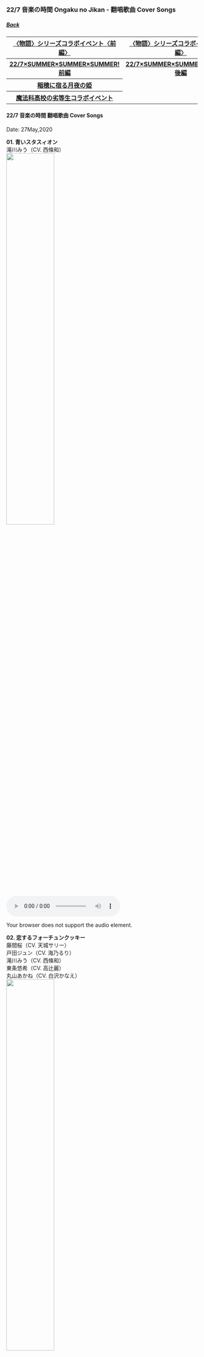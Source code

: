 ### 22/7 音楽の時間 Ongaku no Jikan - 翻唱歌曲 Cover Songs
##### [Back](227%20Ongaku%20no%20Jikan.html)

<table>
<tr>
  <th><a href="#Monogatari_1">〈物語〉シリーズコラボイベント〈前編〉</a></th>
  <th><a href="#Monogatari_2">〈物語〉シリーズコラボイベント〈後編〉</a></th>
</tr>
<tr>
  <th><a href="#SUMMERSUMMERSUMMER_1">22/7×SUMMER×SUMMER×SUMMER! 前編</a></th>
  <th><a href="#SUMMERSUMMERSUMMER_3">22/7×SUMMER×SUMMER×SUMMER! 後編</a></th>
</tr>
<tr>
  <th><a href="#Princess_of_the_moon_night">稲穂に宿る月夜の姫</a></th>
</tr>
<tr>
  <th><a href="#Mahoka_Koko_no_Rettosei">魔法科高校の劣等生コラボイベント</a></th>
</tr>
</table>

#### 22/7 音楽の時間  翻唱歌曲 Cover Songs
Date: 27May,2020  

**01. 青いスタスィオン**  
滝川みう（CV. 西條和）  
<img src="../../Img/Music/Nanaon_Cover/jacket_13200016.png" width="50%"><br>
<audio controls="controls">
  <source type="audio/mp3" src="../../Music/227%20Ongaku%20no%20Jikan/Cover%20Songs/01.%20青いスタスィオン.mp3"></source>
  <p>Your browser does not support the audio element.</p>
</audio>

**02. 恋するフォーチュンクッキー**  
藤間桜（CV. 天城サリー）  
戸田ジュン（CV. 海乃るり）  
滝川みう（CV. 西條和）  
東条悠希（CV. 高辻麗）  
丸山あかね（CV. 白沢かなえ）  
<img src="../../Img/Music/Nanaon_Cover/jacket_13200003.png" width="50%"><br>
<audio controls="controls">
  <source type="audio/mp3" src="../../Music/227%20Ongaku%20no%20Jikan/Cover%20Songs/02.%20恋するフォーチュンクッキー.mp3"></source>
  <p>Your browser does not support the audio element.</p>
</audio>

**03. コネクト**  
河野都（CV. 倉岡水巴）  
戸田ジュン（CV. 海乃るり）  
<img src="../../Img/Music/Nanaon_Cover/jacket_13200001.png" width="50%"><br>
<audio controls="controls">
  <source type="audio/mp3" src="../../Music/227%20Ongaku%20no%20Jikan/Cover%20Songs/03.%20コネクト.mp3"></source>
  <p>Your browser does not support the audio element.</p>
</audio>

**04. 象さんのすきゃんてぃ**  
丸山あかね（CV. 白沢かなえ）  
立川絢香（CV. 宮瀬玲奈）  
<img src="../../Img/Music/Nanaon_Cover/jacket_13200015.png" width="50%"><br>
<audio controls="controls">
  <source type="audio/mp3" src="../../Music/227%20Ongaku%20no%20Jikan/Cover%20Songs/04.%20象さんのすきゃんてぃ.mp3"></source>
  <p>Your browser does not support the audio element.</p>
</audio>

**05. Preserved Roses**  
佐藤麗華（CV. 帆風千春）  
柊つぼみ（CV. 武田愛奈）   
<img src="../../Img/Music/Nanaon_Cover/jacket_13200012.png" width="50%"><br>
<audio controls="controls">
  <source type="audio/mp3" src="../../Music/227%20Ongaku%20no%20Jikan/Cover%20Songs/05.%20Preserved%20Roses.mp3"></source>
  <p>Your browser does not support the audio element.</p>
</audio>

**06. ヘビーローテーション**  
藤間桜（CV. 天城サリー）  
戸田ジュン（CV. 海乃るり）  
河野都（CV. 倉岡水巴）  
佐藤麗華（CV. 帆風千春）  
丸山あかね（CV. 白沢かなえ）  
<img src="../../Img/Music/Nanaon_Cover/jacket_13200005.png" width="50%"><br>
<audio controls="controls">
  <source type="audio/mp3" src="../../Music/227%20Ongaku%20no%20Jikan/Cover%20Songs/06.%20ヘビーローテーション.mp3"></source>
  <p>Your browser does not support the audio element.</p>
</audio>

**07. 時の河を越えて**  
神木みかみ（CV. 涼花萌）  
東条悠希（CV. 高辻麗）  
柊つぼみ（CV. 武田愛奈）  
<img src="../../Img/Music/Nanaon_Cover/jacket_13200017.png" width="50%"><br>
<audio controls="controls">
  <source type="audio/mp3" src="../../Music/227%20Ongaku%20no%20Jikan/Cover%20Songs/07.%20時の河を越えて.mp3"></source>
  <p>Your browser does not support the audio element.</p>
</audio>

**08. 桃色タイフーン**  
東条悠希（CV. 高辻麗）  
<img src="../../Img/Music/Nanaon_Cover/jacket_13200014.png" width="50%"><br>
<audio controls="controls">
  <source type="audio/mp3" src="../../Music/227%20Ongaku%20no%20Jikan/Cover%20Songs/08.%20桃色タイフーン.mp3"></source>
  <p>Your browser does not support the audio element.</p>
</audio>

**09. IGNITE**  
佐藤麗華（CV. 帆風千春）  
<img src="../../Img/Music/Nanaon_Cover/jacket_13200010.png" width="50%"><br>
<audio controls="controls">
  <source type="audio/mp3" src="../../Music/227%20Ongaku%20no%20Jikan/Cover%20Songs/09.%20IGNITE.mp3"></source>
  <p>Your browser does not support the audio element.</p>
</audio>

**10. 色彩**  
河野都（CV. 倉岡水巴）  
<img src="../../Img/Music/Nanaon_Cover/jacket_13200018.png" width="50%"><br>
<audio controls="controls">
  <source type="audio/mp3" src="../../Music/227%20Ongaku%20no%20Jikan/Cover%20Songs/10.%20色彩.mp3"></source>
  <p>Your browser does not support the audio element.</p>
</audio>

**11. センチメンタルクライシス**  
戸田ジュン（CV. 海乃るり）  
<img src="../../Img/Music/Nanaon_Cover/jacket_13200009.png" width="50%"><br>
<audio controls="controls">
  <source type="audio/mp3" src="../../Music/227%20Ongaku%20no%20Jikan/Cover%20Songs/11.%20センチメンタルクライシス.mp3"></source>
  <p>Your browser does not support the audio element.</p>
</audio>

**12. 名前のない怪物**  
佐藤麗華（CV. 帆風千春）  
<img src="../../Img/Music/Nanaon_Cover/jacket_13200013.png" width="50%"><br>
<audio controls="controls">
  <source type="audio/mp3" src="../../Music/227%20Ongaku%20no%20Jikan/Cover%20Songs/12.%20名前のない怪物.mp3"></source>
  <p>Your browser does not support the audio element.</p>
</audio>

**13. 桜、みんなで食べた**  
藤間桜（CV. 天城サリー）  
丸山あかね（CV. 白沢かなえ）  
立川絢香（CV. 宮瀬玲奈）  
河野都（CV. 倉岡水巴）  
東条悠希（CV. 高辻麗）  
<img src="../../Img/Music/Nanaon_Cover/jacket_13200007.png" width="50%"><br>
<audio controls="controls">
  <source type="audio/mp3" src="../../Music/227%20Ongaku%20no%20Jikan/Cover%20Songs/13.%20桜、みんなで食べた.mp3"></source>
  <p>Your browser does not support the audio element.</p>
</audio>

**14. oath sign**  
藤間桜（CV. 天城サリー）  
<img src="../../Img/Music/Nanaon_Cover/jacket_13200002.png" width="50%"><br>
<audio controls="controls">
  <source type="audio/mp3" src="../../Music/227%20Ongaku%20no%20Jikan/Cover%20Songs/14.%20oath%20sign.mp3"></source>
  <p>Your browser does not support the audio element.</p>
</audio>

**15. ideal white**  
河野都（CV. 倉岡水巴）  
<img src="../../Img/Music/Nanaon_Cover/jacket_13200011.png" width="50%"><br>
<audio controls="controls">
  <source type="audio/mp3" src="../../Music/227%20Ongaku%20no%20Jikan/Cover%20Songs/15.%20ideal%20white.mp3"></source>
  <p>Your browser does not support the audio element.</p>
</audio>

**16. オーマイガー!**  
河野都（CV. 倉岡水巴）  
藤間桜（CV. 天城サリー）  
斎藤ニコル（CV. 河瀬詩）  
立川絢香（CV. 宮瀬玲奈）  
神木みかみ（CV. 涼花萌）  
<img src="../../Img/Music/Nanaon_Cover/jacket_13200006.png" width="50%"><br>
<audio controls="controls">
  <source type="audio/mp3" src="../../Music/227%20Ongaku%20no%20Jikan/Cover%20Songs/16.%20オーマイガー!.mp3"></source>
  <p>Your browser does not support the audio element.</p>
</audio>

**17. SPEED STAR**  
柊つぼみ（CV. 武田愛奈）  
<img src="../../Img/Music/Nanaon_Cover/jacket_13200008.png" width="50%"><br>
<audio controls="controls">
  <source type="audio/mp3" src="../../Music/227%20Ongaku%20no%20Jikan/Cover%20Songs/17.%20SPEED%20STAR.mp3"></source>
  <p>Your browser does not support the audio element.</p>
</audio>

**18. 走れ!ペンギン**  
佐藤麗華（CV. 帆風千春）  
神木みかみ（CV. 涼花萌）  
丸山あかね（CV. 白沢かなえ）  
柊つぼみ（CV. 武田愛奈）  
立川絢香（CV. 宮瀬玲奈）  
<img src="../../Img/Music/Nanaon_Cover/jacket_13200004.png" width="50%"><br>
<audio controls="controls">
  <source type="audio/mp3" src="../../Music/227%20Ongaku%20no%20Jikan/Cover%20Songs/18.%20走れ!ペンギン.mp3"></source>
  <p>Your browser does not support the audio element.</p>
</audio>

---
<a name="Monogatari_1"></a>
#### 〈物語〉シリーズコラボイベント〈前編〉
Date: 5Jun,2020  

**19. 君の知らない物語**  
佐藤麗華（CV. 帆風千春）  
<img src="../../Img/Music/Nanaon_Cover/jacket_13200019.png" width="50%"><br>
<audio controls="controls">
  <source type="audio/mp3" src="../../Music/227%20Ongaku%20no%20Jikan/Cover%20Songs/19.%20君の知らない物語.mp3"></source>
  <p>Your browser does not support the audio element.</p>
</audio>

**20. staple stable**  
滝川みう（CV. 西條和）  
<img src="../../Img/Music/Nanaon_Cover/jacket_13200020.png" width="50%"><br>
<audio controls="controls">
  <source type="audio/mp3" src="../../Music/227%20Ongaku%20no%20Jikan/Cover%20Songs/20.%20staple%20stable.mp3"></source>
  <p>Your browser does not support the audio element.</p>
</audio>

**21. 帰り道**  
藤間桜（CV. 天城サリー）  
<img src="../../Img/Music/Nanaon_Cover/jacket_13200021.png" width="50%"><br>
<audio controls="controls">
  <source type="audio/mp3" src="../../Music/227%20Ongaku%20no%20Jikan/Cover%20Songs/21.%20帰り道.mp3"></source>
  <p>Your browser does not support the audio element.</p>
</audio>

**22. marshmallow justice**  
戸田ジュン（CV. 海乃るり）  
<img src="../../Img/Music/Nanaon_Cover/jacket_13200022.png" width="50%"><br>
<audio controls="controls">
  <source type="audio/mp3" src="../../Music/227%20Ongaku%20no%20Jikan/Cover%20Songs/22.%20marshmallow%20justice.mp3"></source>
  <p>Your browser does not support the audio element.</p>
</audio>

---
<a name="Monogatari_2"></a>
#### 〈物語〉シリーズコラボイベント〈後編〉
Date: 30Jun,2020  

**23. ambivalent world**  
河野都（CV. 倉岡水巴）  
<img src="../../Img/Music/Nanaon_Cover/jacket_13200023.png" width="50%"><br>
<audio controls="controls">
  <source type="audio/mp3" src="../../Music/227%20Ongaku%20no%20Jikan/Cover%20Songs/23.%20ambivalent%20world.mp3"></source>
  <p>Your browser does not support the audio element.</p>
</audio>

**24. 恋愛サーキュレーション**  
立川絢香（CV. 宮瀬玲奈）  
<img src="../../Img/Music/Nanaon_Cover/jacket_13200024.png" width="50%"><br>
<audio controls="controls">
  <source type="audio/mp3" src="../../Music/227%20Ongaku%20no%20Jikan/Cover%20Songs/24.%20恋愛サーキュレーション.mp3"></source>
  <p>Your browser does not support the audio element.</p>
</audio>

**25. sugar sweet nightmare**  
丸山あかね（CV. 白沢かなえ）  
<img src="../../Img/Music/Nanaon_Cover/jacket_13200025.png" width="50%"><br>
<audio controls="controls">
  <source type="audio/mp3" src="../../Music/227%20Ongaku%20no%20Jikan/Cover%20Songs/25.%20sugar%20sweet%20nightmare.mp3"></source>
  <p>Your browser does not support the audio element.</p>
</audio>

**26. 白金ディスコ**  
東条悠希（CV. 高辻麗）  
<img src="../../Img/Music/Nanaon_Cover/jacket_13200026.png" width="50%"><br>
<audio controls="controls">
  <source type="audio/mp3" src="../../Music/227%20Ongaku%20no%20Jikan/Cover%20Songs/26.%20白金ディスコ.mp3"></source>
  <p>Your browser does not support the audio element.</p>
</audio>

**27. wicked prince**  
河野都（CV. 倉岡水巴）  
藤間桜（CV. 天城サリー）  
丸山あかね（CV. 白沢かなえ）  
滝川みう（CV. 西條和）  
立川絢香（CV. 宮瀬玲奈）  
<img src="../../Img/Music/Nanaon_Cover/jacket_13200027.png" width="50%"><br>
<audio controls="controls">
  <source type="audio/mp3" src="../../Music/227%20Ongaku%20no%20Jikan/Cover%20Songs/27.%20wicked%20prince.mp3"></source>
  <p>Your browser does not support the audio element.</p>
</audio>

----
<a name="SUMMERSUMMERSUMMER_1"></a>
#### 22/7×SUMMER×SUMMER×SUMMER! 前編
Date: 30Jul,2020

**28. Everyday、カチューシャ**  
佐藤麗華（CV. 帆風千春）  
滝川みう（CV. 西條和）  
斎藤ニコル（CV. 河瀬詩）  
立川絢香（CV. 宮瀬玲奈）  
柊つぼみ（CV. 武田愛奈）  
<img src="../../Img/Music/Nanaon_Cover/jacket_13200028.png" width="50%"><br>
<audio controls="controls">
  <source type="audio/mp3" src="../../Music/227%20Ongaku%20no%20Jikan/Cover%20Songs/28.%20Everyday、カチューシャ.mp3"></source>
  <p>Your browser does not support the audio element.</p>
</audio>

**29. ナギイチ**  
滝川みう（CV. 西條和）  
神木みかみ（CV. 涼花萌）  
立川絢香（CV. 宮瀬玲奈）  
戸田ジュン（CV. 海乃るり）  
河野都（CV. 倉岡水巴）  
<img src="../../Img/Music/Nanaon_Cover/jacket_13200029.png" width="50%"><br>
<audio controls="controls">
  <source type="audio/mp3" src="../../Music/227%20Ongaku%20no%20Jikan/Cover%20Songs/29.%20ナギイチ.mp3"></source>
  <p>Your browser does not support the audio element.</p>
</audio>

**30. パレオはエメラルド**  
斎藤ニコル（CV. 河瀬詩）  
神木みかみ（CV. 涼花萌）  
立川絢香（CV. 宮瀬玲奈）  
丸山あかね（CV. 白沢かなえ）  
東条悠希（CV. 高辻麗）  
藤間桜（CV. 天城サリー）  
<img src="../../Img/Music/Nanaon_Cover/jacket_13200030.png" width="50%"><br>
<audio controls="controls">
  <source type="audio/mp3" src="../../Music/227%20Ongaku%20no%20Jikan/Cover%20Songs/30.%20パレオはエメラルド.mp3"></source>
  <p>Your browser does not support the audio element.</p>
</audio>

---
<a name="SUMMERSUMMERSUMMER_3"></a>
#### 22/7×SUMMER×SUMMER×SUMMER! 後編
Date: 18Aug,2020

**31. motto☆派手にね！**  
神木みかみ（CV. 涼花萌）  
<img src="../../Img/Music/Nanaon_Cover/jacket_13200031.png" width="50%"><br>
<audio controls="controls">
  <source type="audio/mp3" src="../../Music/227%20Ongaku%20no%20Jikan/Cover%20Songs/31.%20motto☆派手にね！.mp3"></source>
  <p>Your browser does not support the audio element.</p>
</audio>

**32. Non stop road**  
戸田ジュン（CV. 海乃るり）  
滝川みう（CV. 西條和）  
斎藤ニコル（CV. 河瀬詩）  
立川絢香（CV. 宮瀬玲奈）  
<img src="../../Img/Music/Nanaon_Cover/jacket_13200032.png" width="50%"><br>
<audio controls="controls">
  <source type="audio/mp3" src="../../Music/227%20Ongaku%20no%20Jikan/Cover%20Songs/32.%20Non%20stop%20road.mp3"></source>
  <p>Your browser does not support the audio element.</p>
</audio>

**33. adrenaline!!!**  
斎藤ニコル（CV. 河瀬詩）  
神木みかみ（CV. 涼花萌）  
戸田ジュン（CV. 海乃るり）  
<img src="../../Img/Music/Nanaon_Cover/jacket_13200033.png" width="50%"><br>
<audio controls="controls">
  <source type="audio/mp3" src="../../Music/227%20Ongaku%20no%20Jikan/Cover%20Songs/33.%20adrenaline!!!.mp3"></source>
  <p>Your browser does not support the audio element.</p>
</audio>

---
<a name="Princess_of_the_moon_night"></a>
#### 稲穂に宿る月夜の姫
Date: 4Sep,2020

**34. 紅蓮華**  
佐藤麗華（CV. 帆風千春）  
<img src="../../Img/Music/Nanaon_Cover/" width="50%"><br>
<audio controls="controls">
  <source type="audio/mp3" src="../../Music/227%20Ongaku%20no%20Jikan/Cover%20Songs/34.%20紅蓮華.mp3"></source>
  <p>Your browser does not support the audio element.</p>
</audio>

**35. from the edge**  
柊つぼみ（CV. 武田愛奈）  
<img src="../../Img/Music/Nanaon_Cover/" width="50%"><br>
<audio controls="controls">
  <source type="audio/mp3" src="../../Music/227%20Ongaku%20no%20Jikan/Cover%20Songs/35.%20from%20the%20edge.mp3"></source>
  <p>Your browser does not support the audio element.</p>
</audio>

---
<a name="Mahoka_Koko_no_Rettosei"></a>
#### 魔法科高校の劣等生コラボイベント
Date: 24Sep,2020

**36. Rising Hope**  
佐藤麗華（CV. 帆風千春）  
<img src="../../Img/Music/Nanaon_Cover/" width="50%"><br>
<audio controls="controls">
  <source type="audio/mp3" src="../../Music/227%20Ongaku%20no%20Jikan/Cover%20Songs/36.%20Rising Hope.mp3"></source>
  <p>Your browser does not support the audio element.</p>
</audio>

**37. grilletto**  
東条悠希（CV. 高辻麗）  
<img src="../../Img/Music/Nanaon_Cover/" width="50%"><br>
<audio controls="controls">
  <source type="audio/mp3" src="../../Music/227%20Ongaku%20no%20Jikan/Cover%20Songs/37.%20grilletto.mp3"></source>
  <p>Your browser does not support the audio element.</p>
</audio>

**38. ミレナリオ**  
滝川みう（CV. 西條和）  
<img src="../../Img/Music/Nanaon_Cover/" width="50%"><br>
<audio controls="controls">
  <source type="audio/mp3" src="../../Music/227%20Ongaku%20no%20Jikan/Cover%20Songs/38.%20ミレナリオ.mp3"></source>
  <p>Your browser does not support the audio element.</p>
</audio>

**39. Mirror**  
藤間桜（CV. 天城サリー）  
<img src="../../Img/Music/Nanaon_Cover/" width="50%"><br>
<audio controls="controls">
  <source type="audio/mp3" src="../../Music/227%20Ongaku%20no%20Jikan/Cover%20Songs/39.%20Mirror.mp3"></source>
  <p>Your browser does not support the audio element.</p>
</audio>
